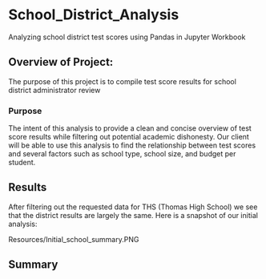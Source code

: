 # School_District_Analysis

Analyzing school district test scores using Pandas in Jupyter Workbook

## Overview of Project:

The purpose of this project is to compile test score results for school district administrator review 

### Purpose

The intent of this analysis to provide a clean and concise overview of test score results while filtering out potential academic dishonesty. Our client will be able to use this analysis to find the relationship between test scores and several factors such as school type, school size, and budget per student.

## Results

After filtering out the requested data for THS (Thomas High School) we see that the district results are largely the same. Here is a snapshot of our initial analysis:

Resources/Initial_school_summary.PNG


## Summary

